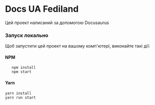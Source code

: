 # Docs UA Fediland

Цей проект написаний за допомогою Docusaurus

### Запуск локально

Щоб запустити цей проект на вашому комп'ютері, виконайте такі дії:

#### NPM
```
   npm install
   npm start
```

#### Yarn
```
yarn install
yarn run start
```
